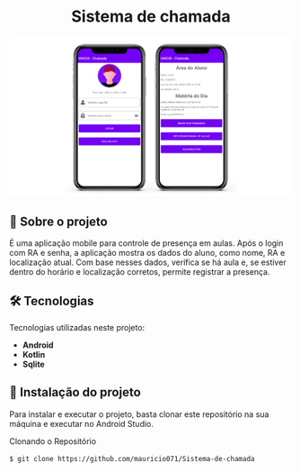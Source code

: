<div align="center">
  <h1>Sistema de chamada</h1>
</div>

![Preview-Screens](https://github.com/mauricio071/sistema-de-chamada/blob/master/sistema-chamada.png)

## 📝 Sobre o projeto

É uma aplicação mobile para controle de presença em aulas. Após o login com RA e senha, a aplicação mostra os dados do aluno, como nome, RA e localização atual. Com base nesses dados, verifica se há aula e, se estiver dentro do horário e localização corretos, permite registrar a presença.

## 🛠 Tecnologias
Tecnologias utilizadas neste projeto:

-   **Android**
-   **Kotlin**
-   **Sqlite**
  
## 📁 Instalação do projeto

Para instalar e executar o projeto, basta clonar este repositório na sua máquina e executar no Android Studio.

Clonando o Repositório

```bash
$ git clone https://github.com/mauricio071/Sistema-de-chamada
```
